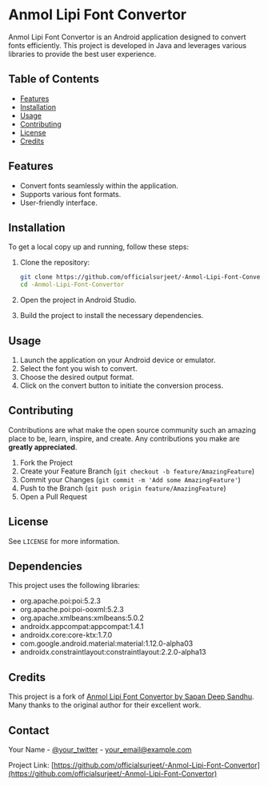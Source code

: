 # Anmol Lipi Font Convertor

Anmol Lipi Font Convertor is an Android application designed to convert fonts efficiently. This project is developed in Java and leverages various libraries to provide the best user experience.

## Table of Contents

- [Features](#features)
- [Installation](#installation)
- [Usage](#usage)
- [Contributing](#contributing)
- [License](#license)
- [Credits](#credits)

## Features

- Convert fonts seamlessly within the application.
- Supports various font formats.
- User-friendly interface.

## Installation

To get a local copy up and running, follow these steps:

1. Clone the repository:

    ```bash
    git clone https://github.com/officialsurjeet/-Anmol-Lipi-Font-Convertor.git
    cd -Anmol-Lipi-Font-Convertor
    ```

2. Open the project in Android Studio.

3. Build the project to install the necessary dependencies.

## Usage

1. Launch the application on your Android device or emulator.
2. Select the font you wish to convert.
3. Choose the desired output format.
4. Click on the convert button to initiate the conversion process.

## Contributing

Contributions are what make the open source community such an amazing place to be, learn, inspire, and create. Any contributions you make are **greatly appreciated**.

1. Fork the Project
2. Create your Feature Branch (`git checkout -b feature/AmazingFeature`)
3. Commit your Changes (`git commit -m 'Add some AmazingFeature'`)
4. Push to the Branch (`git push origin feature/AmazingFeature`)
5. Open a Pull Request

## License

See `LICENSE` for more information.

## Dependencies

This project uses the following libraries:

- org.apache.poi:poi:5.2.3
- org.apache.poi:poi-ooxml:5.2.3
- org.apache.xmlbeans:xmlbeans:5.0.2
- androidx.appcompat:appcompat:1.4.1
- androidx.core:core-ktx:1.7.0
- com.google.android.material:material:1.12.0-alpha03
- androidx.constraintlayout:constraintlayout:2.2.0-alpha13

## Credits

This project is a fork of [Anmol Lipi Font Convertor by Sapan Deep Sandhu](https://github.com/sapandeepsandhu/-Anmol-Lipi-Font-Convertor). Many thanks to the original author for their excellent work.

## Contact

Your Name - [@your_twitter](https://twitter.com/your_twitter) - your_email@example.com

Project Link: [https://github.com/officialsurjeet/-Anmol-Lipi-Font-Convertor](https://github.com/officialsurjeet/-Anmol-Lipi-Font-Convertor)

